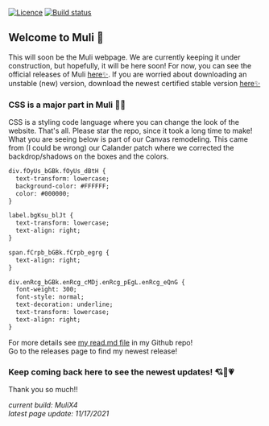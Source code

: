 [![Licence](https://img.shields.io/badge/Licence-MIT-lightgrey.svg)](https://github.com/jamesj503/Muli/blob/master/LICENSE)
[![Build status](https://travis-ci.org/mathiasbynens/he.svg?branch=master)](https://travis-ci.org/github/jamesj503/Muli) 

## Welcome to Muli 👋

This will soon be the Muli webpage. We are currently keeping it under construction, but hopefully, it will be here soon! For now, you can see the official releases of Muli [here✨](https://github.com/jamesj503/Muli/releases/tag/Rel18%3BMuliV12-7). If you are worried about downloading an unstable (new) version, download the newest certified stable version [here✨](https://github.com/jamesj503/Muli/releases/tag/v27)

### CSS is a major part in Muli 👨‍💻

CSS is a styling code language where you can change the look of the website. That's all. Please star the repo, since it took a long time to make! What you are seeing below is part of our Canvas remodeling. This came from (I could be wrong) our Calander patch where we corrected the backdrop/shadows on the boxes and the colors.

```markdown
div.fOyUs_bGBk.fOyUs_dBtH {
  text-transform: lowercase;
  background-color: #FFFFFF;
  color: #000000;
}

label.bgKsu_blJt {
  text-transform: lowercase;
  text-align: right;
}

span.fCrpb_bGBk.fCrpb_egrg {
  text-align: right;
}

div.enRcg_bGBk.enRcg_cMDj.enRcg_pEgL.enRcg_eQnG {
  font-weight: 300;
  font-style: normal;
  text-decoration: underline;
  text-transform: lowercase;
  text-align: right;
}
```

For more details see [my read.md file](https://github.com/jamesj503/Muli#readme) in my Github repo! 
<br> Go to the releases page to find my newest release!

### Keep coming back here to see the newest updates! 💘💖💗

Thank you so much!!

*current build: MuliX4*<br>
*latest page update: 11/17/2021*<br>
